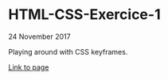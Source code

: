 # HTML-CSS-Exercice-1

24 November 2017

Playing around with CSS keyframes.

[Link to page](https://superchillb.github.io/becode-learning/HTML5:CSS3/HTML-CSS-Exercice-1/)
